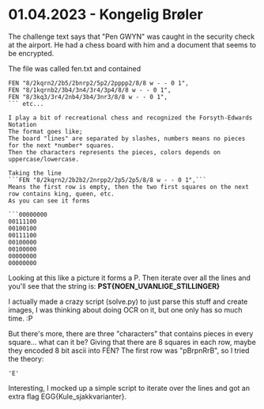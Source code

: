 # 01.04.2023 - Kongelig Brøler
The challenge text says that "Pen GWYN" was caught in the security check at the airport. He had a chess board with him and a document that seems to be encrypted.

The file was called fen.txt and contained
```FEN "8/2kqrn2/2b2b2/2nrpp2/2p5/2p5/8/8 w - - 0 1",
FEN "8/2kqrn2/2b5/2bnrp2/5p2/2pppp2/8/8 w - - 0 1",
FEN "8/1kqrnb2/3b4/3n4/3r4/3p4/8/8 w - - 0 1",
FEN "8/3kq3/3r4/2nb4/3b4/3nr3/8/8 w - - 0 1",
``` etc...

I play a bit of recreational chess and recognized the Forsyth-Edwards Notation
The format goes like;
The board "lines" are separated by slashes, numbers means no pieces for the next *number* squares.
Then the characters represents the pieces, colors depends on uppercase/lowercase.

Taking the line
```FEN "8/2kqrn2/2b2b2/2nrpp2/2p5/2p5/8/8 w - - 0 1",```
Means the first row is empty, then the two first squares on the next row contains king, queen, etc.
As you can see it forms

```00000000
00111100
00100100
00111100
00100000
00100000
00000000
00000000
```

Looking at this like a picture it forms a P.
Then iterate over all the lines and you'll see that the string is:
**PST{NOEN_UVANLIGE_STILLINGER}**

I actually made a crazy script (solve.py) to just parse this stuff and create images, I was thinking about doing OCR on it, but one only has so much time. :P


But there's more, there are three "characters" that contains pieces in every square... what can it be?
Giving that there are 8 squares in each row, maybe they encoded 8 bit ascii into FEN?
The first row was "pBrpnRrB", so I tried the theory:
```>>> chr(0b01000101)
'E'
```
Interesting, I mocked up a simple script to iterate over the lines and got an extra flag EGG{Kule_sjakkvarianter}.
